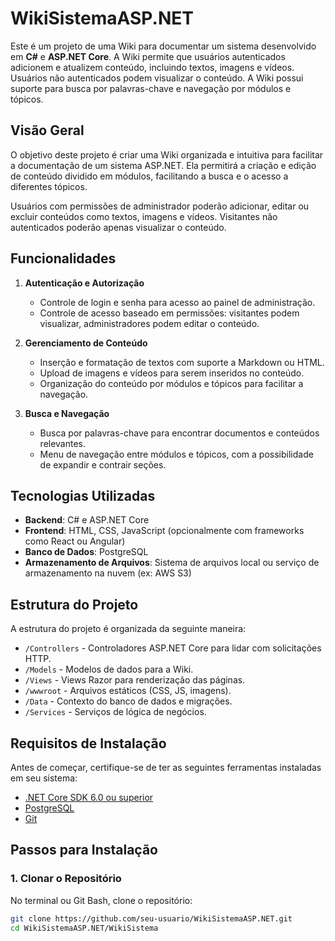 # WikiSistemaASP.NET

Este é um projeto de uma Wiki para documentar um sistema desenvolvido em **C#** e **ASP.NET Core**. A Wiki permite que usuários autenticados adicionem e atualizem conteúdo, incluindo textos, imagens e vídeos. Usuários não autenticados podem visualizar o conteúdo. A Wiki possui suporte para busca por palavras-chave e navegação por módulos e tópicos.

## Visão Geral

O objetivo deste projeto é criar uma Wiki organizada e intuitiva para facilitar a documentação de um sistema ASP.NET. Ela permitirá a criação e edição de conteúdo dividido em módulos, facilitando a busca e o acesso a diferentes tópicos. 

Usuários com permissões de administrador poderão adicionar, editar ou excluir conteúdos como textos, imagens e vídeos. Visitantes não autenticados poderão apenas visualizar o conteúdo.

## Funcionalidades

1. **Autenticação e Autorização**
   - Controle de login e senha para acesso ao painel de administração.
   - Controle de acesso baseado em permissões: visitantes podem visualizar, administradores podem editar o conteúdo.

2. **Gerenciamento de Conteúdo**
   - Inserção e formatação de textos com suporte a Markdown ou HTML.
   - Upload de imagens e vídeos para serem inseridos no conteúdo.
   - Organização do conteúdo por módulos e tópicos para facilitar a navegação.

3. **Busca e Navegação**
   - Busca por palavras-chave para encontrar documentos e conteúdos relevantes.
   - Menu de navegação entre módulos e tópicos, com a possibilidade de expandir e contrair seções.

## Tecnologias Utilizadas

- **Backend**: C# e ASP.NET Core
- **Frontend**: HTML, CSS, JavaScript (opcionalmente com frameworks como React ou Angular)
- **Banco de Dados**: PostgreSQL
- **Armazenamento de Arquivos**: Sistema de arquivos local ou serviço de armazenamento na nuvem (ex: AWS S3)

## Estrutura do Projeto

A estrutura do projeto é organizada da seguinte maneira:

- `/Controllers` - Controladores ASP.NET Core para lidar com solicitações HTTP.
- `/Models` - Modelos de dados para a Wiki.
- `/Views` - Views Razor para renderização das páginas.
- `/wwwroot` - Arquivos estáticos (CSS, JS, imagens).
- `/Data` - Contexto do banco de dados e migrações.
- `/Services` - Serviços de lógica de negócios.

## Requisitos de Instalação

Antes de começar, certifique-se de ter as seguintes ferramentas instaladas em seu sistema:

- [.NET Core SDK 6.0 ou superior](https://dotnet.microsoft.com/download/dotnet/6.0)
- [PostgreSQL](https://www.postgresql.org/download/)
- [Git](https://git-scm.com/)

## Passos para Instalação

### 1. Clonar o Repositório

No terminal ou Git Bash, clone o repositório:

```bash
git clone https://github.com/seu-usuario/WikiSistemaASP.NET.git
cd WikiSistemaASP.NET/WikiSistema
